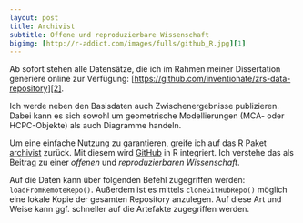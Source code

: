 ```yaml
---
layout: post
title: Archivist
subtitle: Offene und reproduzierbare Wissenschaft 
bigimg: [http://r-addict.com/images/fulls/github_R.jpg][1]
---
```


Ab sofort stehen alle Datensätze, die ich im Rahmen meiner Dissertation generiere online zur Verfügung: [https://github.com/inventionate/zrs-data-repository][2]. 

Ich werde neben den Basisdaten auch Zwischenergebnisse publizieren. Dabei kann es sich sowohl um geometrische Modellierungen (MCA- oder HCPC-Objekte) als auch Diagramme handeln.

Um eine einfache Nutzung zu garantieren, greife ich auf das R Paket [archivist][3] zurück. Mit diesem wird [GitHub][4] in R integriert. Ich verstehe das als Beitrag zu einer _offenen_ und _reproduzierbaren Wissenschaft_.

Auf die Daten kann über folgenden Befehl zugegriffen werden: `loadFromRemoteRepo()`. Außerdem ist es mittels `cloneGitHubRepo()` möglich eine lokale Kopie der gesamten Repository anzulegen. Auf diese Art und Weise kann ggf. schneller auf die Artefakte zugegriffen werden.

[1]:	http://r-addict.com/images/fulls/github_R.jpg
[2]:	https://github.com/inventionate/zrs-data-repository
[3]:	http://r-addict.com/2016/06/13/RHero-Saves-Backup-City-With-archivist-github.html
[4]:	https://github.com